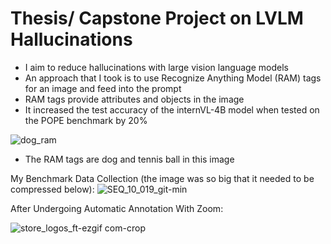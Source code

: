 # Thesis/ Capstone Project on LVLM Hallucinations
- I aim to reduce hallucinations with large vision language models
- An approach that I took is to use Recognize Anything Model (RAM) tags for an image and feed into the prompt
- RAM tags provide attributes and objects in the image
- It increased the test accuracy of the internVL-4B model when tested on the POPE benchmark by 20%

  
![dog_ram](https://github.com/user-attachments/assets/b8cd9364-2d16-4090-b836-b11ca8ab282c)
- The RAM tags are dog and tennis ball in this image

My Benchmark Data Collection
(the image was so big that it needed to be compressed below):
![SEQ_10_019_git-min](https://github.com/user-attachments/assets/f4d9ace1-c5f2-495d-b2cc-2c039c7fcdf4)

After Undergoing Automatic Annotation With Zoom:


![store_logos_ft-ezgif com-crop](https://github.com/user-attachments/assets/ac1d553b-ebd5-4f3f-ac28-7670e07fd632)
